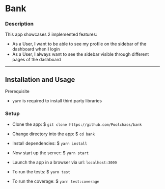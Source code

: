 # Bank

### Description
This app showcases 2 implemented features:
-  As a User, I want to be able to see my profile on the sidebar of the dashboard when I login
-  As a User, I always want to see the sidebar visible through different pages of the dashboard

---
## Installation and Usage
Prerequisite
- `yarn` is required to install third party libraries

### Setup
- Clone the app: $ `git clone https://github.com/Poolchaos/bank`
- Change directory into the app: $ `cd bank`
- Install dependencies:  $ `yarn install`
- Now start up the server: $ `yarn start`
- Launch the app in a browser via url: `localhost:3000`

- To run the tests: $ `yarn test`
- To run the coverage: $ `yarn test:coverage`

